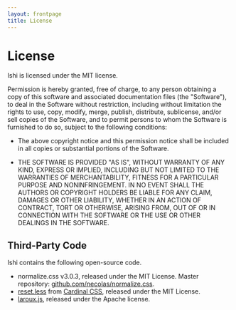 ```yaml
---
layout: frontpage
title: License
---
```


# License

<p class="leader">Ishi is licensed under the MIT license.</p>

Permission is hereby granted, free of charge, to any person obtaining a copy of this software and associated documentation files (the "Software"), to deal in the Software without restriction, including without limitation the rights to use, copy, modify, merge, publish, distribute, sublicense, and/or sell copies of the Software, and to permit persons to whom the Software is furnished to do so, subject to the following conditions:

* The above copyright notice and this permission notice shall be included in all copies or substantial portions of the Software.

* THE SOFTWARE IS PROVIDED "AS IS", WITHOUT WARRANTY OF ANY KIND, EXPRESS OR IMPLIED, INCLUDING BUT NOT LIMITED TO THE WARRANTIES OF MERCHANTABILITY, FITNESS FOR A PARTICULAR PURPOSE AND NONINFRINGEMENT. IN NO EVENT SHALL THE AUTHORS OR COPYRIGHT HOLDERS BE LIABLE FOR ANY CLAIM, DAMAGES OR OTHER LIABILITY, WHETHER IN AN ACTION OF CONTRACT, TORT OR OTHERWISE, ARISING FROM, OUT OF OR IN CONNECTION WITH THE SOFTWARE OR THE USE OR OTHER DEALINGS IN THE SOFTWARE.

## Third-Party Code

<p class="leader">Ishi contains the following open-source code.</p>

* normalize.css v3.0.3, released under the MIT License. Master repository: [github.com/necolas/normalize.css](https://github.com/necolas/normalize.css).
* [reset.less](https://github.com/cbracco/cardinal/blob/master/base/reset.less) from [Cardinal CSS](https://github.com/cbracco/cardinal), released under the MIT License.
* [laroux.js](https://github.com/larukedi/laroux.js), released under the Apache license.